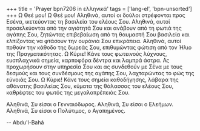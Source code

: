 +++
title = 'Prayer bpn7206 in ελληνικά'
tags = ['lang-el', 'bpn-unsorted']
+++
Ω Θεέ µου! Ω Θεέ µου! Αληθινά, αυτοί οι δούλοι στρέφονται προς Εσένα, ικετεύοντας τη βασιλεία του ελέους Σου. Αληθινά, αυτοί προσελκύονται από την αγιότητά Σου και ανάβουν από τη φωτιά της αγάπης Σου, ζητώντας επιβεβαίωση από τη θαυµαστή Σου βασιλεία και ελπίζοντας να φτάσουν την ουράνιά Σου επικράτεια. Αληθινά, αυτοί ποθούν την κάθοδο της δωρεάς Σου, επιθυµώντας φώτιση από τον Ήλιο της Πραγµατικότητας. Ω Κύριε! Κάνε τους φωτεινούς λύχνους, ευσπλαχνικά σηµεία, καρποφόρα δέντρα και λαµπρά άστρα. Ας προχωρήσουν στην υπηρεσία Σου και ας συνδεθούν µε Σένα µε τους δεσµούς και τους συνδέσµους της αγάπης Σου, λαχταρώντας το φώς της εύνοιάς Σου. Ω Κύριε! Κάνε τους σηµεία καθοδήγησης, λάβαρα της αθάνατης βασιλείας Σου, κύµατα της θάλασσας του ελέους Σου, καθρέφτες του φωτός της µεγαλοπρέπειάς Σου.

Αληθινά, Συ είσαι ο Γενναιόδωρος. Αληθινά, Συ είσαι ο Ελεήµων. Αληθινά, Συ είσαι ο Πολύτιµος, ο Αγαπηµένος.

-- Abdu'l-Bahá
